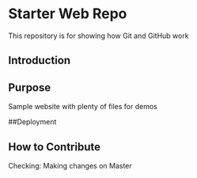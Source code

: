 # Starter Web Repo

This repository is for showing how Git and GitHub work

## Introduction

## Purpose
Sample website with plenty of files for demos

##Deployment

## How to Contribute
Checking: Making changes on Master

